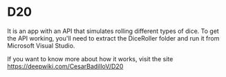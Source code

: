 # D20
It is an app with an API that simulates rolling different types of dice.
To get the API working, you'll need to extract the DiceRoller folder and run it from Microsoft Visual Studio.

If you want to know more about how it works, visit the site https://deepwiki.com/CesarBadilloV/D20